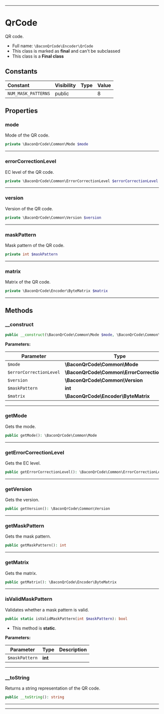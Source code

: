 ***

# QrCode

QR code.



* Full name: `\BaconQrCode\Encoder\QrCode`
* This class is marked as **final** and can't be subclassed
* This class is a **Final class**


## Constants

| Constant | Visibility | Type | Value |
|:---------|:-----------|:-----|:------|
|`NUM_MASK_PATTERNS`|public| |8|

## Properties


### mode

Mode of the QR code.

```php
private \BaconQrCode\Common\Mode $mode
```






***

### errorCorrectionLevel

EC level of the QR code.

```php
private \BaconQrCode\Common\ErrorCorrectionLevel $errorCorrectionLevel
```






***

### version

Version of the QR code.

```php
private \BaconQrCode\Common\Version $version
```






***

### maskPattern

Mask pattern of the QR code.

```php
private int $maskPattern
```






***

### matrix

Matrix of the QR code.

```php
private \BaconQrCode\Encoder\ByteMatrix $matrix
```






***

## Methods


### __construct



```php
public __construct(\BaconQrCode\Common\Mode $mode, \BaconQrCode\Common\ErrorCorrectionLevel $errorCorrectionLevel, \BaconQrCode\Common\Version $version, int $maskPattern, \BaconQrCode\Encoder\ByteMatrix $matrix): mixed
```








**Parameters:**

| Parameter | Type | Description |
|-----------|------|-------------|
| `$mode` | **\BaconQrCode\Common\Mode** |  |
| `$errorCorrectionLevel` | **\BaconQrCode\Common\ErrorCorrectionLevel** |  |
| `$version` | **\BaconQrCode\Common\Version** |  |
| `$maskPattern` | **int** |  |
| `$matrix` | **\BaconQrCode\Encoder\ByteMatrix** |  |




***

### getMode

Gets the mode.

```php
public getMode(): \BaconQrCode\Common\Mode
```











***

### getErrorCorrectionLevel

Gets the EC level.

```php
public getErrorCorrectionLevel(): \BaconQrCode\Common\ErrorCorrectionLevel
```











***

### getVersion

Gets the version.

```php
public getVersion(): \BaconQrCode\Common\Version
```











***

### getMaskPattern

Gets the mask pattern.

```php
public getMaskPattern(): int
```











***

### getMatrix

Gets the matrix.

```php
public getMatrix(): \BaconQrCode\Encoder\ByteMatrix
```











***

### isValidMaskPattern

Validates whether a mask pattern is valid.

```php
public static isValidMaskPattern(int $maskPattern): bool
```



* This method is **static**.




**Parameters:**

| Parameter | Type | Description |
|-----------|------|-------------|
| `$maskPattern` | **int** |  |




***

### __toString

Returns a string representation of the QR code.

```php
public __toString(): string
```











***


***

